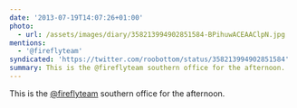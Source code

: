 ```yaml
---
date: '2013-07-19T14:07:26+01:00'
photo:
  - url: /assets/images/diary/358213994902851584-BPihuwACEAAClpN.jpg
mentions:
  - '@fireflyteam'
syndicated: 'https://twitter.com/roobottom/status/358213994902851584'
summary: This is the @fireflyteam southern office for the afternoon.
---
```

This is the [@fireflyteam](https://twitter.com/@fireflyteam) southern office for the afternoon. 

